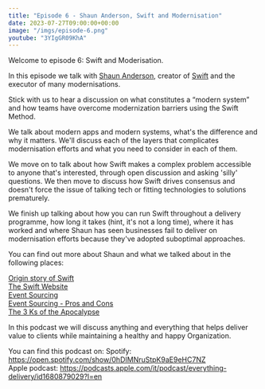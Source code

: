 ```yaml
---
title: "Episode 6 - Shaun Anderson, Swift and Modernisation"
date: 2023-07-27T09:00:00+00:00
image: "/imgs/episode-6.png"
youtube: "3YIgGR09KhA"
---
```


Welcome to episode 6: Swift and Moderisation.

In this episode we talk with [Shaun Anderson](https://www.swiftbird.us/blog), creator of [Swift](https://www.swiftbird.us/the-swift-method) and the executor of many modernisations.

<!-- more -->

Stick with us to hear a discussion on what constitutes a “modern system” and how teams have overcome modernization barriers using the Swift Method.

We talk about modern apps and modern systems, what's the difference and why it matters. We'll discuss each of the layers that complicates modernisation efforts and what you need to consider in each of them.

We move on to talk about how Swift makes a complex problem accessible to anyone that's interested, through open discussion and asking 'silly' questions. We then move to discuss how Swift drives consensus and doesn't force the issue of talking tech or fitting technologies to solutions prematurely.

We finish up talking about how you can run Swift throughout a delivery programme, how long it takes (hint, it's not a long time), where it has worked and where Shaun has seen businesses fail to deliver on modernisation efforts because they've adopted suboptimal approaches.

You can find out more about Shaun and what we talked about in the following places:

[Origin story of Swift](https://www.youtube.com/watch?v=7-fRtd8LUwA)   
[The Swift Website](https://www.swiftbird.us/)   
[Event Sourcing](https://developer.ibm.com/articles/event-sourcing-introduction/)   
[Event Sourcing - Pros and Cons](https://www.redhat.com/architect/pros-and-cons-event-sourcing-architecture-pattern)   
[The 3 Ks of the Apocalypse](https://swiftbird.medium.com/the-3-ks-of-the-apocalypse-9c6cd990c8b4)   

In this podcast we will discuss anything and everything that helps deliver value to clients while maintaining a healthy and happy Organization.

You can find this podcast on:
Spotify: https://open.spotify.com/show/0hDIMNruStpK9aE9eHC7NZ  
Apple podcast: https://podcasts.apple.com/it/podcast/everything-delivery/id1680879029?l=en  
